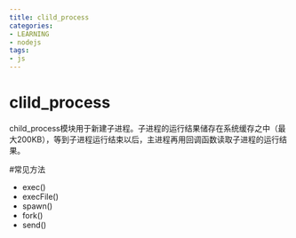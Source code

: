```yaml
---
title: clild_process
categories: 
- LEARNING
- nodejs
tags:
- js
---
```


# clild_process

child_process模块用于新建子进程。子进程的运行结果储存在系统缓存之中（最大200KB），等到子进程运行结束以后，主进程再用回调函数读取子进程的运行结果。

#常见方法
- exec()
- execFile()
- spawn()
- fork()
- send()